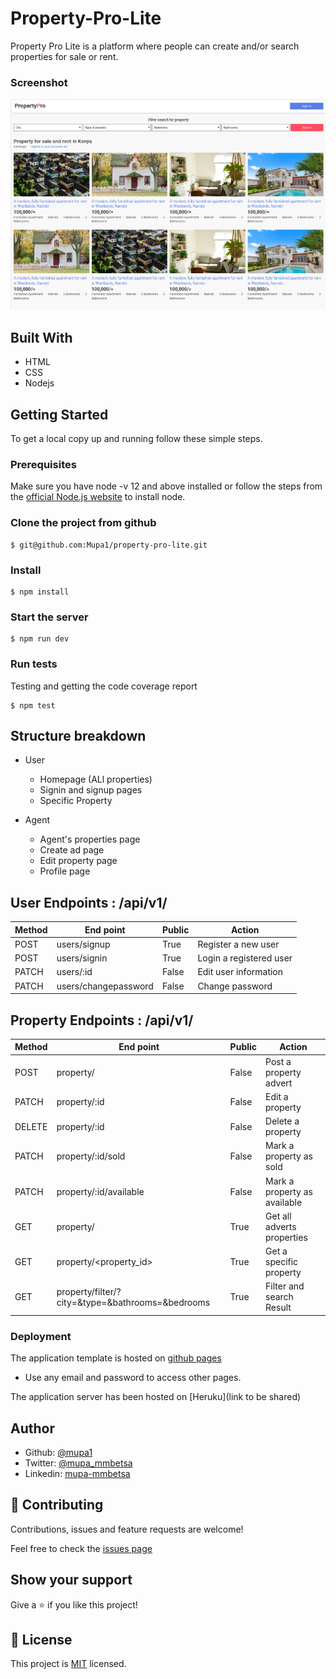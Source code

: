 # Property-Pro-Lite
Property Pro Lite is a platform where people can create and/or search properties for sale or rent.

### Screenshot

![screenshot](./UI/assets/screenshots/landing-ui-screenshot.png)

## Built With

- HTML
- CSS
- Nodejs

## Getting Started

To get a local copy up and running follow these simple steps.

### Prerequisites
Make sure you have node -v 12 and above installed or follow the steps from the [official Node.js website](http://nodejs.org/) to install node.

### Clone the project from github

```
$ git@github.com:Mupa1/property-pro-lite.git
```

### Install

```
$ npm install
```

### Start the server

```
$ npm run dev
```

### Run tests

Testing and getting the code coverage report

```
$ npm test
```

## Structure breakdown

- User
  - Homepage (ALl properties)
  - Signin and signup pages
  - Specific Property

- Agent
  - Agent's properties page
  - Create ad page
  - Edit property page
  - Profile page

## User Endpoints : /api/v1/

Method|End point | Public |Action
-----------|----------|--------------|------
POST | users/signup | True | Register a new user
POST | users/signin | True | Login a registered user
PATCH | users/:id | False  | Edit user information
PATCH | users/changepassword | False  | Change password

## Property Endpoints  : /api/v1/

Method|End point | Public |Action
-----------|----------|--------------|------
POST | property/ | False | Post a property advert
PATCH | property/:id | False | Edit a  property
DELETE | property/:id | False | Delete a  property
PATCH | property/:id/sold | False | Mark a property as sold
PATCH | property/:id/available | False | Mark a property as available
GET | property/ | True | Get all adverts properties
GET | property/<property_id> | True | Get a specific property
GET | property/filter/?city=<city>&type=<type>&bathrooms=<bathrooms>&bedrooms<bedrooms> | True | Filter and search Result 

### Deployment

The application template is hosted on  [github pages](https://mupa1.github.io/propertypro-lite/UI/)

* Use any email and password to access other pages.

The application server has been hosted on [Heruku](link to be shared)

## Author

- Github: [@mupa1](https://github.com/Mupa1)
- Twitter: [@mupa_mmbetsa](https://twitter.com/mupa_mmbetsa)
- Linkedin: [mupa-mmbetsa](https://www.linkedin.com/in/mupa-mmbetsa)

## 🤝 Contributing

Contributions, issues and feature requests are welcome!

Feel free to check the [issues page](https://github.com/Mupa1/propertypro-lite/issues)

## Show your support

Give a ⭐️ if you like this project!

## 📝 License

This project is [MIT](lic.url) licensed.
